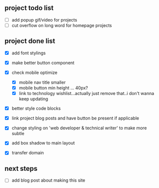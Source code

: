 ## project todo list 
* [ ] add popup gif/video for projects
* [ ] cut overflow on long word for homepage projects

## project done list 
* [x] add font stylings
* [x] make better button component 
* [x] check mobile optimize
  * [x] mobile nav title smaller 
  * [x] mobile button min height ... 40px? 
  * [x] link to technology wishlist...actually just remove that..i don't wanna keep updating
* [x] better style code blocks 
* [x] link project blog posts and have button be present if applicable
* [x] change styling on 'web developer & technical writer' to make more subtle
* [x] add box shadow to main layout
* [x] transfer domain


## next steps 
* [ ] add blog post about making this site